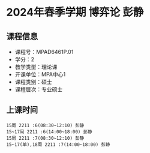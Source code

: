 # 2024年春季学期 博弈论 彭静






## 课程信息

- 课程号：MPAD6461P.01
- 学分：2
- 教学类型：理论课
- 开课单位：MPA中心1
- 课程类别：硕士
- 课程层次：专业硕士

## 上课时间

```
15周 2211 :6(08:30~12:10) 彭静
15~17周 2211 :6(14:00~18:00) 彭静
15周 2211 :7(08:30~12:10) 彭静
15~17(单),18周 2211 :7(14:00~18:00) 彭静
```

